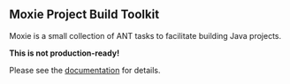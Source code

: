 ## Moxie Project Build Toolkit

Moxie is a small collection of ANT tasks to facilitate building Java projects.

**This is not production-ready!**

Please see the [documentation](http://gitblit-org.github.com/moxie) for details.
